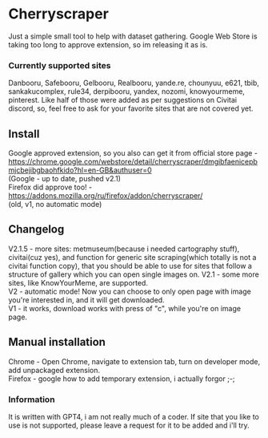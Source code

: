 # Cherryscraper
Just a simple small tool to help with dataset gathering.
Google Web Store is taking too long to approve extension, so im releasing it as is.
### Currently supported sites
Danbooru, Safebooru, Gelbooru, Realbooru, yande.re, chounyuu, e621, tbib, sankakucomplex, rule34, derpibooru, yandex, nozomi, knowyourmeme, pinterest.
Like half of those were added as per suggestions on Civitai discord, so, feel free to ask for your favorite sites that are not covered yet.

## Install
Google approved extension, so you also can get it from official store page - https://chrome.google.com/webstore/detail/cherryscraper/dmgibfaenicepbmjcbejibgbaohfkido?hl=en-GB&authuser=0  
(Google - up to date, pushed v2.1)  
Firefox did approve too! - https://addons.mozilla.org/ru/firefox/addon/cherryscraper/  
(old, v1, no automatic mode)

## Changelog  
V2.1.5 - more sites: metmuseum(because i needed cartography stuff), civitai(cuz yes), and function for generic site scraping(which totally is not a civitai function copy), that you should be able to use for sites that follow a structure of gallery which you can open single images on.
V2.1 - some more sites, like KnowYourMeme, are supported.  
V2 - automatic mode! Now you can choose to only open page with image you're interested in, and it will get downloaded.  
V1 - it works, download works with press of "c", while you're on image page.  
## Manual installation
Chrome - Open Chrome, navigate to extension tab, turn on developer mode, add unpackaged extension.  
Firefox - google how to add temporary extension, i actually forgor ;-;
### Information
It is written with GPT4, i am not really much of a coder.
If site that you like to use is not supported, please leave a request for it to be added and i'll try.

